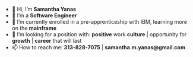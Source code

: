 - 👋 Hi, I’m __Samantha Yanas__
- 👀 I’m a __Software Engineer__
- 🌱 I’m currently enrolled in a pre-apprenticeship with IBM, learning more on the __mainframe__
- 💞️ I’m looking for a position with:  __positive__ work __culture__ | opportunity for __growth__ | __career__ that will last
- 📫 How to reach me: __313-828-7075__ | __samantha.m.yanas@gmail.com__

<!---
sammaldo1/sammaldo1 is a ✨ special ✨ repository because its `README.md` (this file) appears on your GitHub profile.
You can click the Preview link to take a look at your changes.
--->
